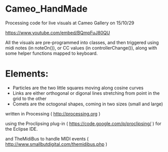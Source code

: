 # Cameo_HandMade
Processing code for live visuals at Cameo Gallery on 15/10/29

https://www.youtube.com/embed/BQmpFuJ80QU

All the visuals are pre-programmed into classes, and then triggered using midi notes (in noteOn()), or CC values (in controllerChange()), along with some helper functions mapped to keyboard.

# Elements:

- Particles are the two little squares moving along cosine curves
- Links are either orthogonal or digonal lines stretching from point in the grid to the other
- Comets are the octogonal shapes, coming in two sizes (small and large)

written in Processing ( http://processing.org )

using the Proclipsing plug-in ( https://code.google.com/p/proclipsing/ ) for the Eclipse IDE.

and TheMidiBus to handle MIDI events ( http://www.smallbutdigital.com/themidibus.php )
